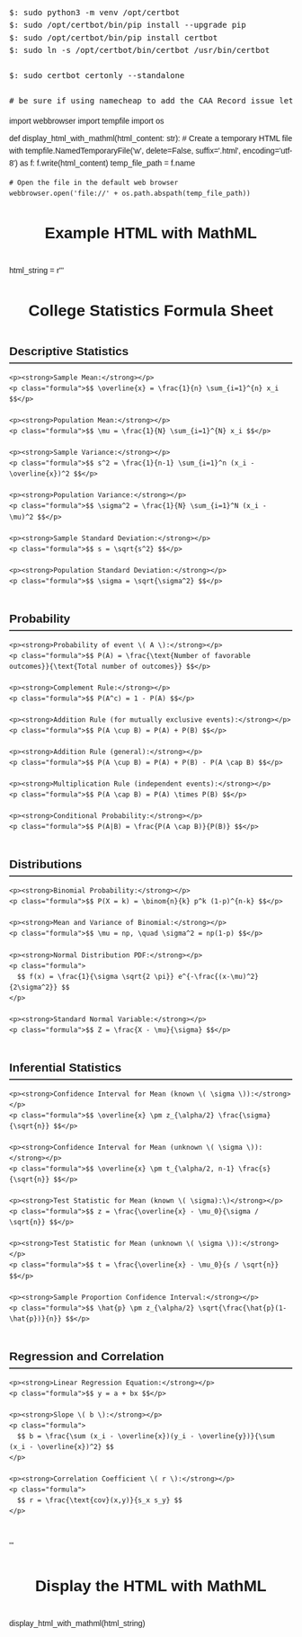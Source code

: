 <pre>
$: sudo python3 -m venv /opt/certbot
$: sudo /opt/certbot/bin/pip install --upgrade pip
$: sudo /opt/certbot/bin/pip install certbot
$: sudo ln -s /opt/certbot/bin/certbot /usr/bin/certbot

$: sudo certbot certonly --standalone

# be sure if using namecheap to add the CAA Record issue letsencrypt.org
</pre>
import webbrowser
import tempfile
import os

def display_html_with_mathml(html_content: str):
    # Create a temporary HTML file
    with tempfile.NamedTemporaryFile('w', delete=False, suffix='.html', encoding='utf-8') as f:
        f.write(html_content)
        temp_file_path = f.name

    # Open the file in the default web browser
    webbrowser.open('file://' + os.path.abspath(temp_file_path))

# Example HTML with MathML
html_string = r'''
<!DOCTYPE html>
<html lang="en">
<head>
  <meta charset="UTF-8" />
  <title>College Statistics Formula Sheet</title>
  <!-- Load MathJax -->
  <script src="https://cdn.jsdelivr.net/npm/mathjax@3/es5/tex-mml-chtml.js" async></script>
  <style>
    body {
      font-family: Arial, sans-serif;
      margin: 2rem;
      line-height: 1.6;
    }
    h1 {
      text-align: center;
      margin-bottom: 2rem;
    }
    section {
      margin-bottom: 2.5rem;
    }
    h2 {
      border-bottom: 2px solid #333;
      padding-bottom: 0.2rem;
      margin-bottom: 1rem;
    }
    p {
      margin: 0.5rem 0;
    }
    .formula {
      font-size: 1.25rem;
      margin: 0.5rem 0 1.5rem 0;
    }
  </style>
</head>
<body>

  <h1>College Statistics Formula Sheet</h1>

  <section>
    <h2>Descriptive Statistics</h2>

    <p><strong>Sample Mean:</strong></p>
    <p class="formula">$$ \overline{x} = \frac{1}{n} \sum_{i=1}^{n} x_i $$</p>

    <p><strong>Population Mean:</strong></p>
    <p class="formula">$$ \mu = \frac{1}{N} \sum_{i=1}^{N} x_i $$</p>

    <p><strong>Sample Variance:</strong></p>
    <p class="formula">$$ s^2 = \frac{1}{n-1} \sum_{i=1}^n (x_i - \overline{x})^2 $$</p>

    <p><strong>Population Variance:</strong></p>
    <p class="formula">$$ \sigma^2 = \frac{1}{N} \sum_{i=1}^N (x_i - \mu)^2 $$</p>

    <p><strong>Sample Standard Deviation:</strong></p>
    <p class="formula">$$ s = \sqrt{s^2} $$</p>

    <p><strong>Population Standard Deviation:</strong></p>
    <p class="formula">$$ \sigma = \sqrt{\sigma^2} $$</p>
  </section>

  <section>
    <h2>Probability</h2>

    <p><strong>Probability of event \( A \):</strong></p>
    <p class="formula">$$ P(A) = \frac{\text{Number of favorable outcomes}}{\text{Total number of outcomes}} $$</p>

    <p><strong>Complement Rule:</strong></p>
    <p class="formula">$$ P(A^c) = 1 - P(A) $$</p>

    <p><strong>Addition Rule (for mutually exclusive events):</strong></p>
    <p class="formula">$$ P(A \cup B) = P(A) + P(B) $$</p>

    <p><strong>Addition Rule (general):</strong></p>
    <p class="formula">$$ P(A \cup B) = P(A) + P(B) - P(A \cap B) $$</p>

    <p><strong>Multiplication Rule (independent events):</strong></p>
    <p class="formula">$$ P(A \cap B) = P(A) \times P(B) $$</p>

    <p><strong>Conditional Probability:</strong></p>
    <p class="formula">$$ P(A|B) = \frac{P(A \cap B)}{P(B)} $$</p>
  </section>

  <section>
    <h2>Distributions</h2>

    <p><strong>Binomial Probability:</strong></p>
    <p class="formula">$$ P(X = k) = \binom{n}{k} p^k (1-p)^{n-k} $$</p>

    <p><strong>Mean and Variance of Binomial:</strong></p>
    <p class="formula">$$ \mu = np, \quad \sigma^2 = np(1-p) $$</p>

    <p><strong>Normal Distribution PDF:</strong></p>
    <p class="formula">
      $$ f(x) = \frac{1}{\sigma \sqrt{2 \pi}} e^{-\frac{(x-\mu)^2}{2\sigma^2}} $$
    </p>

    <p><strong>Standard Normal Variable:</strong></p>
    <p class="formula">$$ Z = \frac{X - \mu}{\sigma} $$</p>
  </section>

  <section>
    <h2>Inferential Statistics</h2>

    <p><strong>Confidence Interval for Mean (known \( \sigma \)):</strong></p>
    <p class="formula">$$ \overline{x} \pm z_{\alpha/2} \frac{\sigma}{\sqrt{n}} $$</p>

    <p><strong>Confidence Interval for Mean (unknown \( \sigma \)):</strong></p>
    <p class="formula">$$ \overline{x} \pm t_{\alpha/2, n-1} \frac{s}{\sqrt{n}} $$</p>

    <p><strong>Test Statistic for Mean (known \( \sigma):\)</strong></p>
    <p class="formula">$$ z = \frac{\overline{x} - \mu_0}{\sigma / \sqrt{n}} $$</p>

    <p><strong>Test Statistic for Mean (unknown \( \sigma \)):</strong></p>
    <p class="formula">$$ t = \frac{\overline{x} - \mu_0}{s / \sqrt{n}} $$</p>

    <p><strong>Sample Proportion Confidence Interval:</strong></p>
    <p class="formula">$$ \hat{p} \pm z_{\alpha/2} \sqrt{\frac{\hat{p}(1-\hat{p})}{n}} $$</p>
  </section>

  <section>
    <h2>Regression and Correlation</h2>

    <p><strong>Linear Regression Equation:</strong></p>
    <p class="formula">$$ y = a + bx $$</p>

    <p><strong>Slope \( b \):</strong></p>
    <p class="formula">
      $$ b = \frac{\sum (x_i - \overline{x})(y_i - \overline{y})}{\sum (x_i - \overline{x})^2} $$
    </p>

    <p><strong>Correlation Coefficient \( r \):</strong></p>
    <p class="formula">
      $$ r = \frac{\text{cov}(x,y)}{s_x s_y} $$
    </p>
  </section>

</body>
</html>
'''

# Display the HTML with MathML
display_html_with_mathml(html_string)
